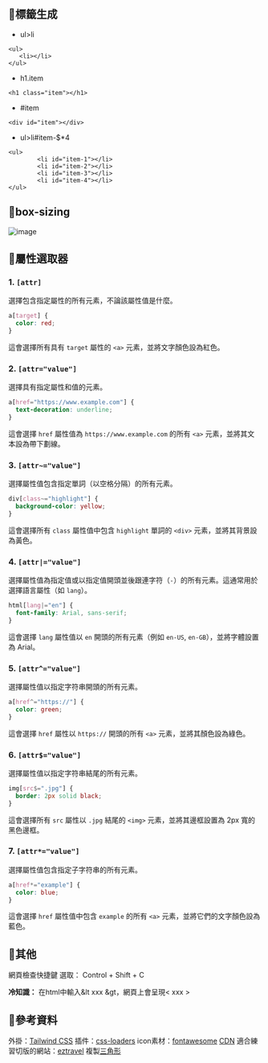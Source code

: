 ## 🎃標籤生成

- ul>li

```
<ul>
   <li></li>
</ul>
```

- h1.item

```
<h1 class="item"></h1>
```

- #item

```
<div id="item"></div>
```

- ul>li#item-$*4

```
<ul>
		<li id="item-1"></li>
		<li id="item-2"></li>
		<li id="item-3"></li>
		<li id="item-4"></li>
</ul>
```

## 🎃box-sizing

![image](https://hackmd.io/_uploads/ByhrVqExxx.png)


## 🎃屬性選取器

### 1. `[attr]`

選擇包含指定屬性的所有元素，不論該屬性值是什麼。

```css
a[target] {
  color: red;
}
```

這會選擇所有具有 `target` 屬性的 `<a>` 元素，並將文字顏色設為紅色。

### 2. `[attr="value"]`

選擇具有指定屬性和值的元素。

```css
a[href="https://www.example.com"] {
  text-decoration: underline;
}
```

這會選擇 `href` 屬性值為 `https://www.example.com` 的所有 `<a>` 元素，並將其文本設為帶下劃線。

### 3. `[attr~="value"]`

選擇屬性值包含指定單詞（以空格分隔）的所有元素。

```css
div[class~="highlight"] {
  background-color: yellow;
}
```

這會選擇所有 `class` 屬性值中包含 `highlight` 單詞的 `<div>` 元素，並將其背景設為黃色。

### 4. `[attr|="value"]`

選擇屬性值為指定值或以指定值開頭並後跟連字符（`-`）的所有元素。這通常用於選擇語言屬性（如 `lang`）。

```css
html[lang|="en"] {
  font-family: Arial, sans-serif;
}
```

這會選擇 `lang` 屬性值以 `en` 開頭的所有元素（例如 `en-US`, `en-GB`），並將字體設置為 Arial。

### 5. `[attr^="value"]`

選擇屬性值以指定字符串開頭的所有元素。

```css
a[href^="https://"] {
  color: green;
}
```

這會選擇 `href` 屬性以 `https://` 開頭的所有 `<a>` 元素，並將其顏色設為綠色。

### 6. `[attr$="value"]`

選擇屬性值以指定字符串結尾的所有元素。

```css
img[src$=".jpg"] {
  border: 2px solid black;
}
```

這會選擇所有 `src` 屬性以 `.jpg` 結尾的 `<img>` 元素，並將其邊框設置為 2px 寬的黑色邊框。

### 7. `[attr*="value"]`

選擇屬性值包含指定子字符串的所有元素。

```css
a[href*="example"] {
  color: blue;
}
```

這會選擇 `href` 屬性值中包含 `example` 的所有 `<a>` 元素，並將它們的文字顏色設為藍色。

## 🎃其他

網頁檢查快捷鍵 選取： Control + Shift + C 

**冷知識：** 在html中輸入&lt xxx &gt，網頁上會呈現< xxx >

## 🎃參考資料
外掛：[Tailwind CSS](https://tailwindcss.com/docs/installation/using-vite)
插件：[css-loaders](https://css-loaders.com/)
icon素材：[fontawesome](https://fontawesome.com/)  [CDN](https://cdnjs.com/libraries/font-awesome)
適合練習切版的網站：[eztravel](https://www.eztravel.com.tw/)
複製[三角形](https://bennettfeely.com/clippy/)